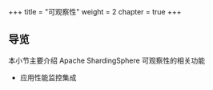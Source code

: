 +++
title = "可观察性"
weight = 2
chapter = true
+++

## 导览

本小节主要介绍 Apache ShardingSphere 可观察性的相关功能

* 应用性能监控集成
